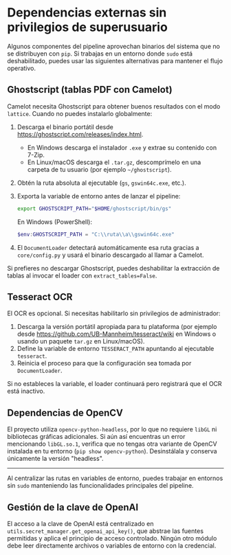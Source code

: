 # Dependencias externas sin privilegios de superusuario

Algunos componentes del pipeline aprovechan binarios del sistema que no se distribuyen
con `pip`. Si trabajas en un entorno donde `sudo` está deshabilitado, puedes usar las
siguientes alternativas para mantener el flujo operativo.

## Ghostscript (tablas PDF con Camelot)

Camelot necesita Ghostscript para obtener buenos resultados con el modo `lattice`.
Cuando no puedes instalarlo globalmente:

1. Descarga el binario portátil desde <https://ghostscript.com/releases/index.html>.
   * En Windows descarga el instalador `.exe` y extrae su contenido con 7-Zip.
   * En Linux/macOS descarga el `.tar.gz`, descomprímelo en una carpeta de tu usuario
     (por ejemplo `~/ghostscript`).
2. Obtén la ruta absoluta al ejecutable (`gs`, `gswin64c.exe`, etc.).
3. Exporta la variable de entorno antes de lanzar el pipeline:

   ```bash
   export GHOSTSCRIPT_PATH="$HOME/ghostscript/bin/gs"
   ```

   En Windows (PowerShell):

   ```powershell
   $env:GHOSTSCRIPT_PATH = "C:\\ruta\\a\\gswin64c.exe"
   ```

4. El `DocumentLoader` detectará automáticamente esa ruta gracias a `core/config.py` y
   usará el binario descargado al llamar a Camelot.

Si prefieres no descargar Ghostscript, puedes deshabilitar la extracción de tablas al
invocar el loader con `extract_tables=False`.

## Tesseract OCR

El OCR es opcional. Si necesitas habilitarlo sin privilegios de administrador:

1. Descarga la versión portátil apropiada para tu plataforma (por ejemplo desde
   <https://github.com/UB-Mannheim/tesseract/wiki> en Windows o usando un paquete
   `tar.gz` en Linux/macOS).
2. Define la variable de entorno `TESSERACT_PATH` apuntando al ejecutable `tesseract`.
3. Reinicia el proceso para que la configuración sea tomada por `DocumentLoader`.

Si no estableces la variable, el loader continuará pero registrará que el OCR está
inactivo.

## Dependencias de OpenCV

El proyecto utiliza `opencv-python-headless`, por lo que no requiere `libGL` ni
bibliotecas gráficas adicionales. Si aún así encuentras un error mencionando
`libGL.so.1`, verifica que no tengas otra variante de OpenCV instalada en tu entorno
(`pip show opencv-python`). Desinstálala y conserva únicamente la versión "headless".

---

Al centralizar las rutas en variables de entorno, puedes trabajar en entornos sin
`sudo` manteniendo las funcionalidades principales del pipeline.
## Gestión de la clave de OpenAI

El acceso a la clave de OpenAI está centralizado en `utils.secret_manager.get_openai_api_key()`,
que abstrae las fuentes permitidas y aplica el principio de acceso controlado. Ningún otro
módulo debe leer directamente archivos o variables de entorno con la credencial.